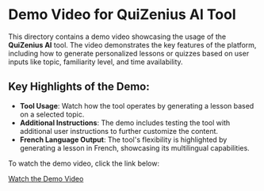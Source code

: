 # Demo Video for QuiZenius AI Tool

This directory contains a demo video showcasing the usage of the **QuiZenius AI** tool. The video demonstrates the key features of the platform, including how to generate personalized lessons or quizzes based on user inputs like topic, familiarity level, and time availability.

## Key Highlights of the Demo:
- **Tool Usage**: Watch how the tool operates by generating a lesson based on a selected topic.
- **Additional Instructions**: The demo includes testing the tool with additional user instructions to further customize the content.
- **French Language Output**: The tool's flexibility is highlighted by generating a lesson in French, showcasing its multilingual capabilities.

To watch the demo video, click the link below:

[Watch the Demo Video](https://drive.google.com/file/d/<VIDEO_FILE_ID>/view?usp=sharing)
